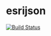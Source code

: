 esrijson
========

[![Build Status](https://travis-ci.org/geoadmin/esrijson.svg?branch=master)](https://travis-ci.org/geoadmin/esrijson)
